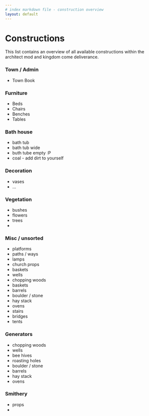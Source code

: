 ```yaml
---
# index markdown file - construction overview
layout: default
---
```

# Constructions
This list contains an overview of all available constructions within the architect mod and kingdom come deliverance.

### Town / Admin
- Town Book 

### Furniture
- Beds
- Chairs
- Benches
- Tables

### Bath house
- bath tub
- bath tub wide
- buth tube empty :P
- coal - add dirt to yourself

### Decoration
- vases
- ... 

### Vegetation
- bushes
- flowers
- trees
- 

### Misc / unsorted
- platforms
- paths / ways
- lamps
- church props
- baskets
- wells
- chopping woods
- baskets
- barrels
- boulder / stone 
- hay stack
- ovens 
- stairs
- bridges
- tents 


### Generators
- chopping woods
- wells
- bee hives
- roasting holes
- boulder / stone 
- barrels
- hay stack
- ovens 



### Smithery
- props
- 
